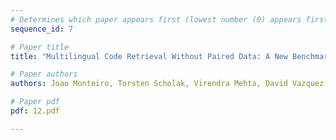 ```yaml
---
# Determines which paper appears first (lowest number (0) appears first)
sequence_id: 7

# Paper title
title: "Multilingual Code Retrieval Without Paired Data: A New Benchmark and Experiments"

# Paper authors
authors: Joao Monteiro, Torsten Scholak, Virendra Mehta, David Vazquez, Christopher Pal 

# Paper pdf
pdf: 12.pdf

---
```

